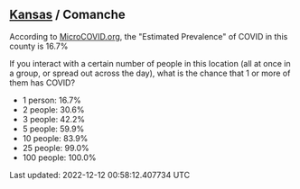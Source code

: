 
## [Kansas](/united-states/kansas) / Comanche

According to [MicroCOVID.org](http://microcovid.org),
the "Estimated Prevalence" of COVID in this county is 16.7%

If you interact with a certain number of people in this location
(all at once in a group, or spread out across the day), what is the chance that
1 or more of them has COVID?

- 1 person: 16.7%
- 2 people: 30.6%
- 3 people: 42.2%
- 5 people: 59.9%
- 10 people: 83.9%
- 25 people: 99.0%
- 100 people: 100.0%

Last updated: 2022-12-12 00:58:12.407734 UTC
